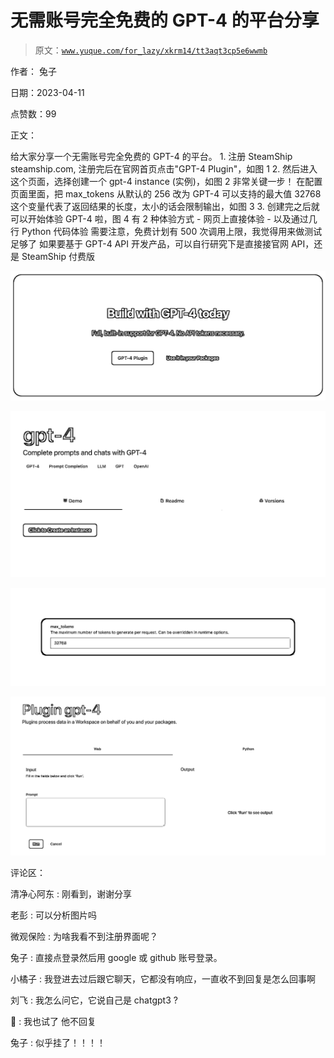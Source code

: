 # 无需账号完全免费的 GPT-4 的平台分享

> 原文：[`www.yuque.com/for_lazy/xkrm14/tt3aqt3cp5e6wwmb`](https://www.yuque.com/for_lazy/xkrm14/tt3aqt3cp5e6wwmb)

作者： 兔子

日期：2023-04-11

点赞数：99

正文：

给大家分享一个无需账号完全免费的 GPT-4 的平台。 1\. 注册 SteamShip steamship.com, 注册完后在官网首页点击"GPT-4 Plugin"，如图 1 2\. 然后进入这个页面，选择创建一个 gpt-4 instance (实例)，如图 2 非常关键一步！ 在配置页面里面，把 max_tokens 从默认的 256 改为 GPT-4 可以支持的最大值 32768 这个变量代表了返回结果的长度，太小的话会限制输出，如图 3 3. 创建完之后就可以开始体验 GPT-4 啦，图 4 有 2 种体验方式 - 网页上直接体验 - 以及通过几行 Python 代码体验 需要注意，免费计划有 500 次调用上限，我觉得用来做测试足够了 如果要基于 GPT-4 API 开发产品，可以自行研究下是直接接官网 API，还是 SteamShip 付费版

![](img/5b3f15bf3fe8cb5cb7b0b68370115d1c.png)

![](img/86b70aca76460ad3b2ea1516e957ff13.png)

![](img/061080af2990ef709bad71a717a0488e.png)

![](img/cb07b70abc376b978856dba9e5807355.png)

评论区：

清净心阿东 : 刚看到，谢谢分享

老彭 : 可以分析图片吗

微观保险 : 为啥我看不到注册界面呢？

兔子 : 直接点登录然后用 google 或 github 账号登录。

小橘子 : 我登进去过后跟它聊天，它都没有响应，一直收不到回复是怎么回事啊

刘飞 : 我怎么问它，它说自己是 chatgpt3 ?

👹 : 我也试了 他不回复

兔子 : 似乎挂了！！！！

